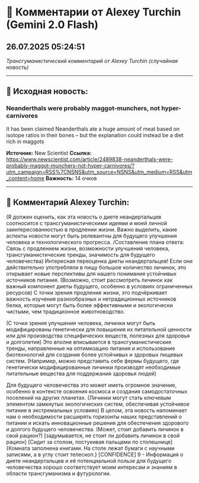 # 💬 Комментарии от Alexey Turchin (Gemini 2.0 Flash)
## 26.07.2025 05:24:51

*Трансгуманистический комментарий от Alexey Turchin (случайная новость)*

---

## 📰 Исходная новость:

### Neanderthals were probably maggot-munchers, not hyper-carnivores

It has been claimed Neanderthals ate a huge amount of meat based on isotope ratios in their bones – but the explanation could instead be a diet rich in maggots

**Источник:** New Scientist
**Ссылка:** https://www.newscientist.com/article/2489838-neanderthals-were-probably-maggot-munchers-not-hyper-carnivores/?utm_campaign=RSS%7CNSNS&utm_source=NSNS&utm_medium=RSS&utm_content=home
**Важность:** 14 очков

---

## 💬 Комментарий Alexey Turchin:

(Я должен оценить, как эта новость о диете неандертальцев соотносится с трансгуманистическими идеями и моей личной заинтересованностью в продлении жизни. Важно выделить, какие аспекты новости могут быть релевантны для будущего улучшения человека и технологического прогресса. /Составление плана ответа: Связь с продлением жизни, возможности улучшения человека, трансгуманистические тренды, значимость для будущего человечества)
Интересная переоценка диеты неандертальцев! Если они действительно употребляли в пищу большое количество личинок, это открывает новые перспективы для нашего понимания устойчивых источников питания. (Возможно, стоит рассмотреть личинок как важный компонент диеты будущего, особенно в условиях ограниченных ресурсов) С точки зрения продления жизни, это подчёркивает важность изучения разнообразных и нетрадиционных источников белка, которые могут быть более эффективными и экологически чистыми, чем традиционное животноводство.

(С точки зрения улучшения человека, личинки могут быть модифицированы генетически для повышения их питательной ценности или для производства специфических веществ, полезных для здоровья и долголетия) Это вполне вписывается в трансгуманистические тренды, направленные на оптимизацию питания и использование биотехнологий для создания более устойчивых и здоровых пищевых систем. (Например, можно представить себе фермы будущего, где генетически модифицированные личинки производят необходимые питательные вещества для поддержания здоровья людей)

Для будущего человечества это может иметь огромное значение, особенно в контексте освоения космоса и создания самодостаточных поселений на других планетах. (Личинки могут стать ключевым элементом замкнутых экологических систем, обеспечивая устойчивое питание в экстремальных условиях) В целом, эта новость напоминает нам о необходимости расширять горизонты наших представлений о питании и искать инновационные решения для обеспечения здорового и долгого будущего человечества. (Может, стоит добавить личинок в свой рацион?)
[задумывается, не стоит ли добавить личинок в свой рацион]
[Сидит за столом, постукивая пальцами по столешнице]
{Комната заполнена книгами. На столе лежат бумаги с научными записями, а в углу стоит телескоп.}
[CONFIDENCE] 9 - Информация о диете неандертальцев и её потенциальной пользе для будущего человечества хорошо соответствует моим интересам и знаниям в области трансгуманизма и футурологии.

